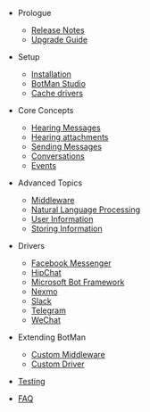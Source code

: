 - Prologue
	- [Release Notes](/__version__/releases)
	- [Upgrade Guide](/__version__/upgrade)

- Setup
	- [Installation](/__version__/installation)
	- [BotMan Studio](/__version__/botman-studio)
	- [Cache drivers](/__version__/cache-drivers)

- Core Concepts
	- [Hearing Messages](/__version__/receiving)
	- [Hearing attachments](/__version__/receiving-additional-content)
	- [Sending Messages](/__version__/sending)
	- [Conversations](/__version__/conversations)
	- [Events](/__version__/events)

- Advanced Topics
	- [Middleware](/__version__/nlp)
	- [Natural Language Processing](/__version__/nlp)
	- [User Information](/__version__/user-information)
	- [Storing Information](/__version__/storing-information)

- Drivers
    - [Facebook Messenger](/__version__/driver-facebook-messenger)
    - [HipChat](/__version__/driver-hipchat)
    - [Microsoft Bot Framework](/__version__/driver-ms-bot-framework)
    - [Nexmo](/__version__/driver-nexmo)
    - [Slack](/__version__/driver-slack)
    - [Telegram](/__version__/driver-telegram)
    - [WeChat](/__version__/driver-wechat)

- Extending BotMan
    - [Custom Middleware](/__version__/driver-telegram)
    - [Custom Driver](/__version__/driver-wechat)
- [Testing](/__version__/testing)
- [FAQ](/__version__/faq)